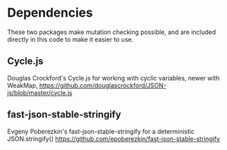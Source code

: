 
# Dependencies

These two packages make mutation checking possible, and are included directly in this code to make it easier to use.

## Cycle.js
Douglas Crockford's Cycle.js for working with cyclic variables, newer with WeakMap,
https://github.com/douglascrockford/JSON-js/blob/master/cycle.js

## fast-json-stable-stringify 
Evgeny Poberezkin's fast-json-stable-stringify for a deterministic JSON.stringify() 
https://github.com/epoberezkin/fast-json-stable-stringify

